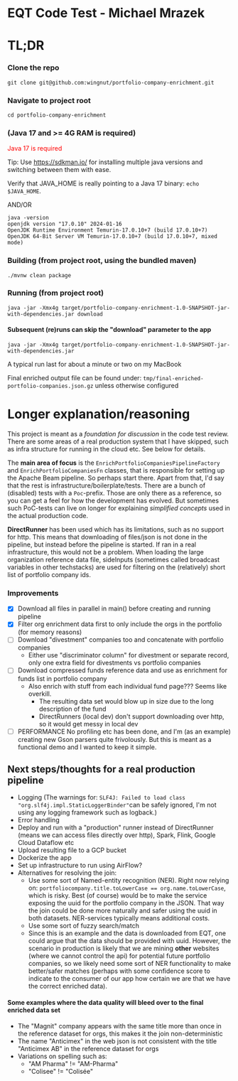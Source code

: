 # EQT Code Test - Michael Mrazek

# TL;DR

### Clone the repo
```
git clone git@github.com:wingnut/portfolio-company-enrichment.git
```

### Navigate to project root
```
cd portfolio-company-enrichment
```

### (Java 17 and >= 4G RAM is required)
<span style="color:red">Java 17 is required</span>

Tip: Use https://sdkman.io/ for installing multiple java versions and switching between them with ease.

Verify that JAVA_HOME is really pointing to a Java 17 binary: `echo $JAVA_HOME`.

AND/OR

```
java -version
openjdk version "17.0.10" 2024-01-16
OpenJDK Runtime Environment Temurin-17.0.10+7 (build 17.0.10+7)
OpenJDK 64-Bit Server VM Temurin-17.0.10+7 (build 17.0.10+7, mixed mode)
```



### Building (from project root, using the bundled maven)
```
./mvnw clean package
```

### Running (from project root)
```
java -jar -Xmx4g target/portfolio-company-enrichment-1.0-SNAPSHOT-jar-with-dependencies.jar download
```
#### Subsequent (re)runs can skip the "download" parameter to the app
```
java -jar -Xmx4g target/portfolio-company-enrichment-1.0-SNAPSHOT-jar-with-dependencies.jar
```
A typical run last for about a minute or two on my MacBook

Final enriched output file can be found under: `tmp/final-enriched-portfolio-companies.json.gz` unless otherwise configured

# Longer explanation/reasoning
This project is meant as a *foundation for discussion* in the code test review. There are some areas of a real production system that I have skipped, such as infra structure for running in the cloud etc. See below for details.

The **main area of focus** is the `EnrichPortfolioCompaniesPipelineFactory` and `EnrichPortfolioCompaniesFn` classes, that is responsible for setting up the Apache Beam pipeline. So perhaps start there. Apart from that, I'd say that the rest is infrastructure/boilerplate/tests.
There are a bunch of (disabled) tests with a `Poc`-prefix. Those are only there as a reference, so you can get a feel for how the development has evolved. But sometimes such PoC-tests can live on longer for explaining *simplified concepts* used in the actual production code.

**DirectRunner** has been used which has its limitations, such as no support for http. This means that downloading of files/json is not done in the pipeline, but instead before the pipeline is started.
If ran in a real infrastructure, this would not be a problem. When loading the large organization reference data file, sideInputs (sometimes called broadcast variables in other techstacks) are used for filtering on the (relatively) short list of portfolio company ids.


### Improvements
- [X] Download all files in parallel in main() before creating and running pipeline
- [X] Filter org enrichment data first to only include the orgs in the portfolio (for memory reasons)
- [ ] Download "divestment" companies too and concatenate with portfolio companies
  - Either use "discriminator column" for divestment or separate record, only one extra field for divestments vs portfolio companies
- [ ] Download compressed funds reference data and use as enrichment for funds list in portfolio company
  - Also enrich with stuff from each individual fund page??? Seems like overkill.
    - The resulting data set would blow up in size due to the long description of the fund
    - DirectRunners (local dev) don't support downloading over http, so it would get messy in local dev
- [ ] PERFORMANCE No profiling etc has been done, and I'm (as an example) creating new Gson parsers quite frivolously. But this is meant as a functional demo and I wanted to keep it simple.

## Next steps/thoughts for a real production pipeline
- Logging (The warnings for: `SLF4J: Failed to load class "org.slf4j.impl.StaticLoggerBinder"`can be safely ignored, I'm not using any logging framework such as logback.)
- Error handling
- Deploy and run with a "production" runner instead of DirectRunner (means we can access files directly over http), Spark, Flink, Google Cloud Dataflow etc 
- Upload resulting file to a GCP bucket
- Dockerize the app
- Set up infrastructure to run using AirFlow?
- Alternatives for resolving the join:
  - Use some sort of Named-entity recognition (NER). Right now relying on: `portfoliocompany.title.toLowerCase == org.name.toLowerCase`, which is risky. Best (of course) would be to make the service exposing the uuid for the portfolio company in the JSON. That way the join could be done more naturally and safer using the uuid in both datasets. NER-services typically means additional costs.
  - Use some sort of fuzzy search/match
  - Since this is an example and the data is downloaded from EQT, one could argue that the data should be provided with uuid. However, the scenario in production is likely that we are mining **other** websites (where we cannot control the api) for potential future portfolio companies, so we likely need some sort of NER functionality to make better/safer matches (perhaps with some confidence score to indicate to the consumer of our app how certain we are that we have the correct enriched data).

#### Some examples where the data quality will bleed over to the final enriched data set
- The "Magnit" company appears with the same title more than once in the reference dataset for orgs, this makes it the join non-deterministic
- The name "Anticimex" in the web json is not consistent with the title "Anticimex AB" in the reference dataset for orgs
- Variations on spelling such as:
  - "AM Pharma" != "AM-Pharma"
  - "Colisee" != "Colisée"


